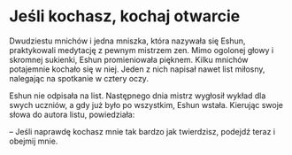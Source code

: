 # Jeśli kochasz, kochaj otwarcie

Dwudziestu mnichów i jedna mniszka, która nazywała się Eshun, praktykowali medytację z pewnym mistrzem zen.
Mimo ogolonej głowy i skromnej sukienki, Eshun promieniowała pięknem. Kilku mnichów potajemnie kochało się w niej. Jeden z nich napisał nawet list miłosny, nalegając na spotkanie w cztery oczy.

Eshun nie odpisała na list. Następnego dnia mistrz wygłosił wykład dla swych uczniów, a gdy już było po wszystkim, Eshun wstała. Kierując swoje słowa do autora listu, powiedziała:

– Jeśli naprawdę kochasz mnie tak bardzo jak twierdzisz, podejdź teraz i obejmij mnie.

